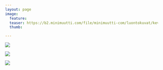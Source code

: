 ```yaml
---
layout: page
image:
  feature:
  teaser: https://b2.minimuutti.com/file/minimuutti-com/luontokuvat/kev%C3%A4t/6/DS53486-245px.jpg
  thumb:

---
```


![](https://b2.minimuutti.com/file/minimuutti-com/luontokuvat/kev%C3%A4t/6/DS53482-800px.jpg)

![](https://b2.minimuutti.com/file/minimuutti-com/luontokuvat/kev%C3%A4t/6/DS53486-800px.jpg)

![](https://b2.minimuutti.com/file/minimuutti-com/luontokuvat/kev%C3%A4t/6/DS53488-800px.jpg)
